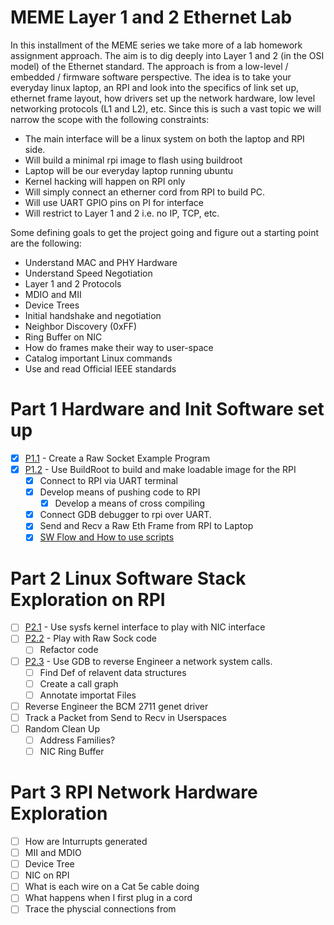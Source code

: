 # MEME Layer 1 and 2 Ethernet Lab

In this installment of the MEME series we take more of a lab homework assignment approach. The aim is to dig deeply into Layer 1 and 2 (in the OSI model) of the Ethernet standard. The approach is from a low-level / embedded / firmware software perspective. The idea is to take your everyday linux laptop, an RPI and look into the specifics of link set up, ethernet frame layout, how drivers set up the network hardware, low level networking protocols (L1 and L2), etc. Since this is such a vast topic we will narrow the scope with the following constraints:

* The main interface will be a linux system on both the laptop and RPI side.
* Will build a minimal rpi image to flash using buildroot
* Laptop will be our everyday laptop running ubuntu
* Kernel hacking will happen on RPI only
* Will simply connect an etherner cord from RPI to build PC.
* Will use UART GPIO pins on PI for interface
* Will restrict to Layer 1 and 2 i.e. no IP, TCP, etc.

Some defining goals to get the project going and figure out a starting point are the following:

* Understand MAC and PHY Hardware
* Understand Speed Negotiation
* Layer 1 and 2 Protocols
* MDIO and MII
* Device Trees
* Initial handshake and negotiation
* Neighbor Discovery (0xFF)
* Ring Buffer on NIC
* How do frames make their way to user-space
* Catalog important Linux commands
* Use and read Official IEEE standards

# Part 1 Hardware and Init Software set up

* [X] [P1.1](./P1.1/) - Create a Raw Socket Example Program
* [X] [P1.2](./P1.2/) - Use BuildRoot to build and make loadable image for the RPI
    * [X] Connect to RPI via UART terminal
    * [X] Develop means of pushing code to RPI
        * [X] Develop a means of cross compiling
    * [X] Connect GDB debugger to rpi over UART.
    * [X] Send and Recv a Raw Eth Frame from RPI to Laptop
    * [X] [SW Flow and How to use scripts](./P1.2/README.md#sw-flow)

# Part 2 Linux Software Stack Exploration on RPI

* [ ] [P2.1](./P2.1/) - Use sysfs kernel interface to play with NIC interface
* [ ] [P2.2](./P2.2/) - Play with Raw Sock code
    * [ ] Refactor code
* [ ] [P2.3](./P2.3/) - Use GDB to reverse Engineer a network system calls.
    * [ ] Find Def of relavent data structures
    * [ ] Create a call graph
    * [ ] Annotate importat Files
* [ ] Reverse Engineer the BCM 2711 genet driver
* [ ] Track a Packet from Send to Recv in Userspaces
* [ ] Random Clean Up
    * [ ] Address Families?
    * [ ] NIC Ring Buffer

# Part 3 RPI Network Hardware Exploration

* [ ] How are Inturrupts generated
* [ ] MII and MDIO
* [ ] Device Tree
* [ ] NIC on RPI
* [ ] What is each wire on a Cat 5e cable doing
* [ ] What happens when I first plug in a cord
* [ ] Trace the physcial connections from